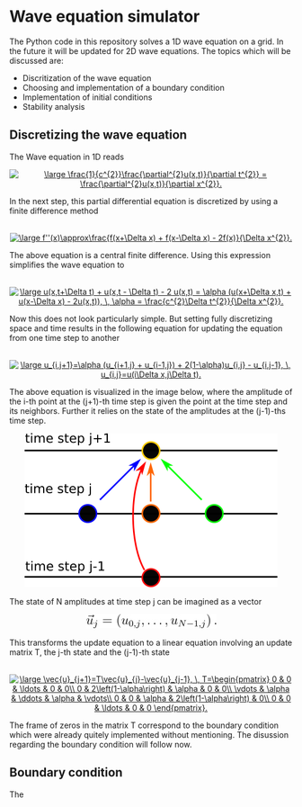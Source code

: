 # Wave equation simulator

The Python code in this repository solves a 1D wave equation on a grid. 
In the future it will be updated for 2D wave equations. The topics which
will be discussed are:

- Discritization of the wave equation
- Choosing and implementation of a boundary condition
- Implementation of initial conditions
- Stability analysis


## Discretizing the wave equation

The Wave equation in 1D reads
<br>
<p align="center">
<a href="https://www.codecogs.com/eqnedit.php?latex=\large&space;\frac{1}{c^{2}}\frac{\partial^{2}u(x,t)}{\partial&space;t^{2}}&space;=&space;\frac{\partial^{2}u(x,t)}{\partial&space;x^{2}}." target="_blank"><img src="https://latex.codecogs.com/gif.latex?\large&space;\frac{1}{c^{2}}\frac{\partial^{2}u(x,t)}{\partial&space;t^{2}}&space;=&space;\frac{\partial^{2}u(x,t)}{\partial&space;x^{2}}." title="\large \frac{1}{c^{2}}\frac{\partial^{2}u(x,t)}{\partial t^{2}} = \frac{\partial^{2}u(x,t)}{\partial x^{2}}." /></a>
</p>
In the next step, this partial differential equation is discretized by using a
finite difference method
<br>
<br>
<p align="center"><a href="https://www.codecogs.com/eqnedit.php?latex=\large&space;f''(x)\approx\frac{f(x&plus;\Delta&space;x)&space;&plus;&space;f(x-\Delta&space;x)&space;-&space;2f(x)}{\Delta&space;x^{2}}." target="_blank"><img src="https://latex.codecogs.com/gif.latex?\large&space;f''(x)\approx\frac{f(x&plus;\Delta&space;x)&space;&plus;&space;f(x-\Delta&space;x)&space;-&space;2f(x)}{\Delta&space;x^{2}}." title="\large f''(x)\approx\frac{f(x+\Delta x) + f(x-\Delta x) - 2f(x)}{\Delta x^{2}}." /></a>
</p>
The above equation is a central finite difference. Using this expression 
simplifies the wave equation to
<br>
<br>
<p align="center">
<a href="https://www.codecogs.com/eqnedit.php?latex=\large&space;u(x,t&plus;\Delta&space;t)&space;&plus;&space;u(x,t&space;-&space;\Delta&space;t)&space;-&space;2&space;u(x,t)&space;=&space;\alpha&space;(u(x&plus;\Delta&space;x,t)&space;&plus;&space;u(x-\Delta&space;x)&space;-&space;2u(x,t)),&space;\,&space;\alpha&space;=&space;\frac{c^{2}\Delta&space;t^{2}}{\Delta&space;x^{2}}." target="_blank"><img src="https://latex.codecogs.com/gif.latex?\large&space;u(x,t&plus;\Delta&space;t)&space;&plus;&space;u(x,t&space;-&space;\Delta&space;t)&space;-&space;2&space;u(x,t)&space;=&space;\alpha&space;(u(x&plus;\Delta&space;x,t)&space;&plus;&space;u(x-\Delta&space;x)&space;-&space;2u(x,t)),&space;\,&space;\alpha&space;=&space;\frac{c^{2}\Delta&space;t^{2}}{\Delta&space;x^{2}}." title="\large u(x,t+\Delta t) + u(x,t - \Delta t) - 2 u(x,t) = \alpha (u(x+\Delta x,t) + u(x-\Delta x) - 2u(x,t)), \, \alpha = \frac{c^{2}\Delta t^{2}}{\Delta x^{2}}." /></a>
</p>
Now this does not look particularly simple. But setting fully discretizing 
space and time results in the following equation for updating the equation
from one time step to another
<br>
<br>
<p align="center">
<a href="https://www.codecogs.com/eqnedit.php?latex=\large&space;u_{i,j&plus;1}=\alpha&space;(u_{i&plus;1,j}&space;&plus;&space;u_{i-1,j})&space;&plus;&space;2(1-\alpha)u_{i,j}&space;-&space;u_{i,j-1},&space;\,&space;u_{i,j}=u(i\Delta&space;x,j\Delta&space;t)." target="_blank"><img src="https://latex.codecogs.com/gif.latex?\large&space;u_{i,j&plus;1}=\alpha&space;(u_{i&plus;1,j}&space;&plus;&space;u_{i-1,j})&space;&plus;&space;2(1-\alpha)u_{i,j}&space;-&space;u_{i,j-1},&space;\,&space;u_{i,j}=u(i\Delta&space;x,j\Delta&space;t)." title="\large u_{i,j+1}=\alpha (u_{i+1,j} + u_{i-1,j}) + 2(1-\alpha)u_{i,j} - u_{i,j-1}, \, u_{i,j}=u(i\Delta x,j\Delta t)." /></a>
</p>
The above equation is visualized in the image below, where the amplitude
of the i-th point at the (j+1)-th time step is given the point at the time
step and its neighbors. Further it relies on the state of the amplitudes at
the (j-1)-ths time step.
<p align="center"> 
<img src=/images/time_step_visualization.png>
</p>
The state of N amplitudes at time step j can be imagined as a vector
<p align="center">
<img src=/images/time_step_vector.jpg>
</p>
This transforms the update equation to a linear equation involving an
update matrix T, the j-th state and the (j-1)-th state
<br>
<br>
<p align="center">
<a href="https://www.codecogs.com/eqnedit.php?latex=\large&space;\vec{u}_{j&plus;1}=T\vec{u}_{j}-\vec{u}_{j-1},&space;\,&space;T=\begin{pmatrix}&space;0&space;&&space;0&space;&&space;\ldots&space;&&space;0&space;&&space;0\\&space;0&space;&&space;2\left(1-\alpha\right)&space;&&space;\alpha&space;&&space;0&space;&&space;0\\&space;\vdots&space;&&space;\alpha&space;&&space;\ddots&space;&&space;\alpha&space;&&space;\vdots\\&space;0&space;&&space;0&space;&&space;\alpha&space;&&space;2\left(1-\alpha\right)&space;&&space;0\\&space;0&space;&&space;0&space;&&space;\ldots&space;&&space;0&space;&&space;0&space;\end{pmatrix}." target="_blank"><img src="https://latex.codecogs.com/gif.latex?\large&space;\vec{u}_{j&plus;1}=T\vec{u}_{j}-\vec{u}_{j-1},&space;\,&space;T=\begin{pmatrix}&space;0&space;&&space;0&space;&&space;\ldots&space;&&space;0&space;&&space;0\\&space;0&space;&&space;2\left(1-\alpha\right)&space;&&space;\alpha&space;&&space;0&space;&&space;0\\&space;\vdots&space;&&space;\alpha&space;&&space;\ddots&space;&&space;\alpha&space;&&space;\vdots\\&space;0&space;&&space;0&space;&&space;\alpha&space;&&space;2\left(1-\alpha\right)&space;&&space;0\\&space;0&space;&&space;0&space;&&space;\ldots&space;&&space;0&space;&&space;0&space;\end{pmatrix}." title="\large \vec{u}_{j+1}=T\vec{u}_{j}-\vec{u}_{j-1}, \, T=\begin{pmatrix} 0 & 0 & \ldots & 0 & 0\\ 0 & 2\left(1-\alpha\right) & \alpha & 0 & 0\\ \vdots & \alpha & \ddots & \alpha & \vdots\\ 0 & 0 & \alpha & 2\left(1-\alpha\right) & 0\\ 0 & 0 & \ldots & 0 & 0 \end{pmatrix}." /></a>
</p>
The frame of zeros in the matrix T correspond to the boundary condition
which were already quitely implemented without mentioning. The disussion
regarding the boundary condition will follow now.

## Boundary condition

The 

